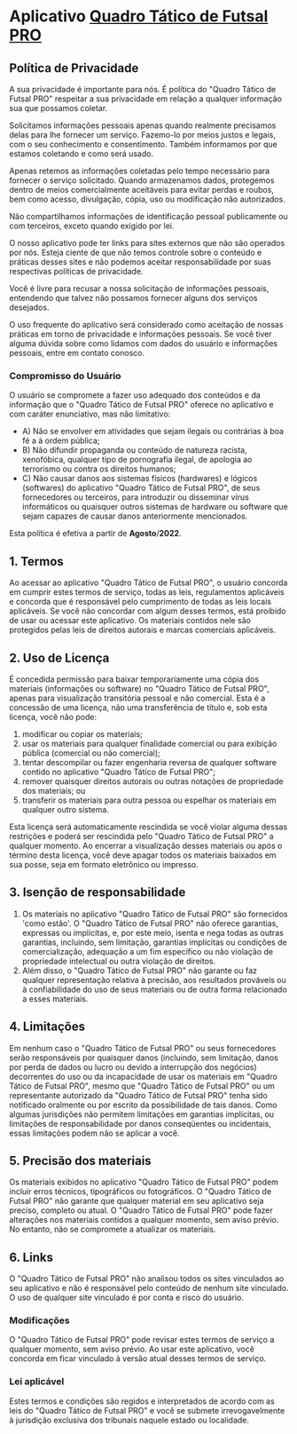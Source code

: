 # Aplicativo [Quadro Tático de Futsal PRO](com.prancheta.quadrotaticodefutsalpro)

<h2>Política de Privacidade</h2>
<p>A sua privacidade é importante para nós. É política do "Quadro Tático de Futsal PRO" respeitar a sua privacidade em relação 
  a qualquer informação sua que possamos coletar.</p>
<p>Solicitamos informações pessoais apenas quando realmente precisamos delas para lhe fornecer um serviço. Fazemo-lo por
    meios justos e legais, com o seu conhecimento e consentimento. Também informamos por que estamos coletando e como
    será usado. </p>
<p>Apenas retemos as informações coletadas pelo tempo necessário para fornecer o serviço solicitado. Quando armazenamos
    dados, protegemos dentro de meios comercialmente aceitáveis para evitar perdas e roubos, bem como acesso,
    divulgação, cópia, uso ou modificação não autorizados.</p>
<p>Não compartilhamos informações de identificação pessoal publicamente ou com terceiros, exceto quando exigido por lei.
</p>
<p>O nosso aplicativo pode ter links para sites externos que não são operados por nós. Esteja ciente de que não temos controle
    sobre o conteúdo e práticas desses sites e não podemos aceitar responsabilidade por suas respectivas políticas de privacidade</a>. </p>
<p>Você é livre para recusar a nossa solicitação de informações pessoais, entendendo que talvez não possamos fornecer
    alguns dos serviços desejados.</p>
<p>O uso frequente do aplicativo será considerado como aceitação de nossas práticas em torno de privacidade e
    informações pessoais. Se você tiver alguma dúvida sobre como lidamos com dados do usuário e informações pessoais,
    entre em contato conosco.</p>
<h3>Compromisso do Usuário</h3>
<p>O usuário se compromete a fazer uso adequado dos conteúdos e da informação que o "Quadro Tático de Futsal PRO" oferece no
    aplicativo e com caráter enunciativo, mas não limitativo:</p>
<ul>
    <li>A) Não se envolver em atividades que sejam ilegais ou contrárias à boa fé a à ordem pública;</li>
    <li>B) Não difundir propaganda ou conteúdo de natureza racista, xenofóbica, qualquer tipo de pornografia
        ilegal, de apologia ao terrorismo ou contra os direitos humanos;</li>
    <li>C) Não causar danos aos sistemas físicos (hardwares) e lógicos (softwares) do aplicativo "Quadro Tático de Futsal PRO", de seus
        fornecedores ou terceiros, para introduzir ou disseminar vírus informáticos ou quaisquer outros sistemas de
        hardware ou software que sejam capazes de causar danos anteriormente mencionados.</li>
</ul>
<p>Esta política é efetiva a partir de <strong>Agosto</strong>/<strong>2022</strong>.</p>

<h2>1. Termos</h2>
<p>Ao acessar ao aplicativo "Quadro Tático de Futsal PRO", o usuário concorda em cumprir estes termos de serviço, todas as leis, regulamentos 
  aplicáveis e concorda que é responsável pelo cumprimento de todas as leis locais aplicáveis. Se
    você não concordar com algum desses termos, está proibido de usar ou acessar este aplicativo. Os materiais contidos nele
  são protegidos pelas leis de direitos autorais e marcas comerciais aplicáveis.</p>
<h2>2. Uso de Licença</h2>
<p>É concedida permissão para baixar temporariamente uma cópia dos materiais (informações ou software) no "Quadro
    Tático de Futsal PRO", apenas para visualização transitória pessoal e não comercial. Esta é a concessão de uma licença,
    não uma transferência de título e, sob esta licença, você não pode: </p>
<ol>
    <li>modificar ou copiar os materiais;  </li>
    <li>usar os materiais para qualquer finalidade comercial ou para exibição pública (comercial ou não comercial); 
    </li>
    <li>tentar descompilar ou fazer engenharia reversa de qualquer software contido no aplicativo "Quadro Tático de Futsal PRO"; 
    </li>
    <li>remover quaisquer direitos autorais ou outras notações de propriedade dos materiais; ou </li>
    <li>transferir os materiais para outra pessoa ou espelhar os materiais em qualquer outro sistema.</li>
</ol>
<p>Esta licença será automaticamente rescindida se você violar alguma dessas restrições e poderá ser rescindida pelo
    "Quadro Tático de Futsal PRO" a qualquer momento. Ao encerrar a visualização desses materiais ou após o término desta
    licença, você deve apagar todos os materiais baixados em sua posse, seja em formato eletrônico ou impresso.</p>
<h2>3. Isenção de responsabilidade</h2>
<ol>
    <li>Os materiais no aplicativo "Quadro Tático de Futsal PRO" são fornecidos 'como estão'. O "Quadro Tático de Futsal PRO" não oferece
        garantias, expressas ou implícitas, e, por este meio, isenta e nega todas as outras garantias, incluindo, sem
        limitação, garantias implícitas ou condições de comercialização, adequação a um fim específico ou não violação
        de propriedade intelectual ou outra violação de direitos. </li>
    <li>Além disso, o "Quadro Tático de Futsal PRO" não garante ou faz qualquer representação relativa à precisão, aos
        resultados prováveis ou à confiabilidade do uso de seus materiais ou de outra forma relacionado a
        esses materiais.</li>
</ol>
<h2>4. Limitações</h2>
<p>Em nenhum caso o "Quadro Tático de Futsal PRO" ou seus fornecedores serão responsáveis por quaisquer danos (incluindo,
    sem limitação, danos por perda de dados ou lucro ou devido a interrupção dos negócios) decorrentes do uso ou da
    incapacidade de usar os materiais em "Quadro Tático de Futsal PRO", mesmo que "Quadro Tático de Futsal PRO" ou um representante
    autorizado da "Quadro Tático de Futsal PRO" tenha sido notificado oralmente ou por escrito da possibilidade de tais danos.
    Como algumas jurisdições não permitem limitações em garantias implícitas, ou limitações de responsabilidade por
    danos conseqüentes ou incidentais, essas limitações podem não se aplicar a você.</p>
<h2>5. Precisão dos materiais</h2>
<p>Os materiais exibidos no aplicativo "Quadro Tático de Futsal PRO" podem incluir erros técnicos, tipográficos ou fotográficos.
    O "Quadro Tático de Futsal PRO" não garante que qualquer material em seu aplicativo seja preciso, completo ou atual. O "Quadro Tático
    de Futsal PRO" pode fazer alterações nos materiais contidos a qualquer momento, sem aviso prévio. No entanto,
    não se compromete a atualizar os materiais.</p>
<h2>6. Links</h2>
<p>O "Quadro Tático de Futsal PRO" não analisou todos os sites vinculados ao seu aplicativo e não é responsável pelo conteúdo de
    nenhum site vinculado. O uso de
    qualquer site vinculado é por conta e risco do usuário.</p>
</p>
<h3>Modificações</h3>
<p>O "Quadro Tático de Futsal PRO" pode revisar estes termos de serviço a qualquer momento, sem aviso prévio. Ao usar
    este aplicativo, você concorda em ficar vinculado à versão atual desses termos de serviço.</p>
<h3>Lei aplicável</h3>
<p>Estes termos e condições são regidos e interpretados de acordo com as leis do "Quadro Tático de Futsal PRO" e você se
    submete irrevogavelmente à jurisdição exclusiva dos tribunais naquele estado ou localidade.</p>
